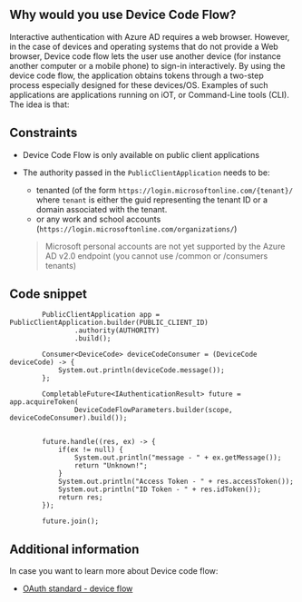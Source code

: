 ## Why would you use Device Code Flow?

Interactive authentication with Azure AD requires a web browser. However, in the case of devices and operating systems that do not provide a Web browser, Device code flow lets the user use another device (for instance another computer or a mobile phone) to sign-in interactively. By using the device code flow, the application obtains tokens through a two-step process especially designed for these devices/OS. Examples of such applications are applications running on iOT, or Command-Line tools (CLI). The idea is that:

## Constraints

- Device Code Flow is only available on public client applications
- The authority passed in the `PublicClientApplication` needs to be:
  - tenanted (of the form `https://login.microsoftonline.com/{tenant}/` where `tenant` is either the guid representing the tenant ID or a domain associated with the tenant.
  - or any work and school accounts (`https://login.microsoftonline.com/organizations/`)

  > Microsoft personal accounts are not yet supported by the Azure AD v2.0 endpoint (you cannot use /common or /consumers tenants)

## Code snippet

```
        PublicClientApplication app = PublicClientApplication.builder(PUBLIC_CLIENT_ID)
                .authority(AUTHORITY)
                .build();

        Consumer<DeviceCode> deviceCodeConsumer = (DeviceCode deviceCode) -> {
            System.out.println(deviceCode.message());
        };

        CompletableFuture<IAuthenticationResult> future = app.acquireToken(
                DeviceCodeFlowParameters.builder(scope, deviceCodeConsumer).build());


        future.handle((res, ex) -> {
            if(ex != null) {
                System.out.println("message - " + ex.getMessage());
                return "Unknown!";
            }
            System.out.println("Access Token - " + res.accessToken());
            System.out.println("ID Token - " + res.idToken());
            return res;
        });

        future.join();

```

## Additional information

In case you want to learn more about Device code flow:
- [OAuth standard - device flow](https://tools.ietf.org/html/draft-ietf-oauth-device-flow-07#section-3.4)

